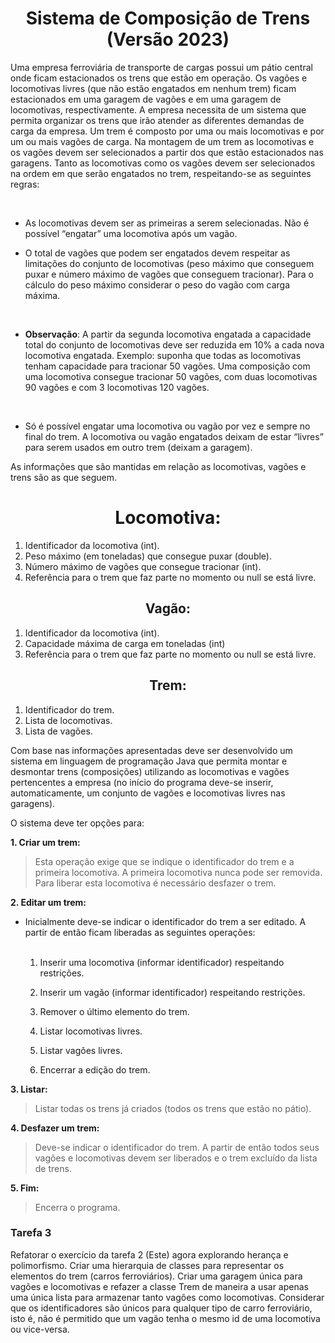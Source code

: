 # <center>Sistema de Composição de Trens (Versão 2023)</center> #

 <p>Uma empresa ferroviária de transporte de cargas possui um pátio central onde ficam estacionados os trens que estão em operação. Os vagões e locomotivas livres (que não estão engatados em nenhum trem) ficam estacionados em uma garagem de vagões e em uma garagem de locomotivas, respectivamente. A empresa necessita de um sistema que permita organizar os trens que irão atender as diferentes demandas de carga da empresa. Um trem é composto por uma ou mais locomotivas e por um ou mais vagões de carga. Na montagem de um trem as locomotivas e os vagões devem ser selecionados a partir dos que estão estacionados nas garagens. Tanto as locomotivas como os vagões devem ser selecionados na ordem em que serão engatados no trem, respeitando-se as seguintes regras:</p>
 <br>

* As locomotivas devem ser as primeiras a serem selecionadas. Não é possível “engatar” uma locomotiva após um vagão.

* O total de vagões que podem ser engatados devem respeitar as limitações do conjunto de locomotivas (peso máximo que conseguem puxar e número máximo de vagões que conseguem tracionar). Para o cálculo do peso máximo considerar o peso do vagão com carga máxima.
<br>

  * **Observação**: A partir da segunda locomotiva engatada a capacidade total do conjunto de locomotivas deve ser reduzida em 10% a cada nova locomotiva engatada. Exemplo: suponha que todas as locomotivas tenham capacidade para tracionar 50 vagões. Uma composição com uma locomotiva consegue tracionar 50 vagões, com duas locomotivas 90 vagões e com 3 locomotivas 120 vagões.
<br>
 
* Só é possível engatar uma locomotiva ou vagão por vez e sempre no final do trem. A locomotiva ou vagão engatados deixam de estar “livres” para serem usados em outro trem (deixam a garagem).

 <p>As informações que são mantidas em relação as locomotivas, vagões e trens são as que seguem.</p>

## <h1 align="center">**Locomotiva:**</h1> 

 1. Identificador da locomotiva (int).
 1. Peso máximo (em toneladas) que consegue puxar (double).
 1. Número máximo de vagões que consegue tracionar (int).
 1. Referência para o trem que faz parte no momento ou null se está livre.

## <h2 align="center">**Vagão:**</h2> ##

 1. Identificador da locomotiva (int).
 1. Capacidade máxima de carga em toneladas (int)
 1. Referência para o trem que faz parte no momento ou null se está livre.

## <h2 align="center">**Trem:**</h2> ##

 1. Identificador do trem.
 1. Lista de locomotivas.
 1. Lista de vagões.

  <p> Com base nas informações apresentadas deve ser desenvolvido um sistema em linguagem de programação Java que permita montar e desmontar trens (composições) utilizando as locomotivas e vagões pertencentes a empresa (no início do programa deve-se inserir, automaticamente, um conjunto de vagões e locomotivas livres nas garagens). 
  </p>

  <p>O sistema deve ter opções para: </p>

**1. Criar um trem:**
  > Esta operação exige que se indique o identificador do trem e a primeira locomotiva. A primeira locomotiva nunca pode ser removida. Para liberar esta locomotiva é necessário desfazer o trem.

**2. Editar um trem:**
- Inicialmente deve-se indicar o identificador do trem a ser  editado. A partir de então ficam liberadas as seguintes operações:  
  <br>

    1. Inserir uma locomotiva (informar identificador) respeitando restrições.

    2. Inserir um vagão (informar identificador) respeitando restrições.

    3. Remover o último elemento do trem.

    4. Listar locomotivas livres.

    5. Listar vagões livres.

    6. Encerrar a edição do trem.

**3. Listar:**
  > Listar todas os trens já criados (todos os trens que estão no pátio).

**4. Desfazer um trem:**
  > Deve-se indicar o identificador do trem. A partir de então todos seus vagões e locomotivas devem ser liberados e o trem excluído da lista de trens.

**5. Fim:**
  > Encerra o programa.



### Tarefa 3 

Refatorar o exercício da tarefa 2 (Este) agora explorando herança e polimorfismo. Criar uma hierarquia de classes para representar os elementos do trem (carros ferroviários). Criar uma garagem única para vagões e locomotivas e refazer a classe Trem de maneira a usar apenas uma única lista para armazenar tanto vagões como locomotivas. Considerar que os identificadores são únicos para qualquer tipo de carro ferroviário, isto é, não é permitido que um vagão tenha o mesmo id de uma locomotiva ou vice-versa.
